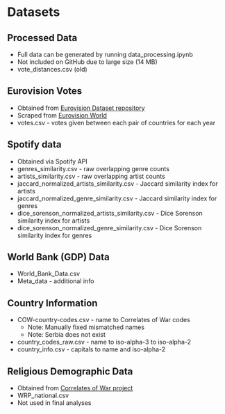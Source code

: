 # Datasets

## Processed Data
- Full data can be generated by running data_processing.ipynb
- Not included on GitHub due to large size (14 MB)
- vote_distances.csv (old)

## Eurovision Votes
- Obtained from [Eurovision Dataset repository](https://github.com/Spijkervet/eurovision-dataset/tree/master)
- Scraped from [Eurovision World](https://eurovisionworld.com/)
- votes.csv - votes given between each pair of countries for each year

## Spotify data
- Obtained via Spotify API
- genres_similarity.csv - raw overlapping genre counts
- artists_similarity.csv - raw overlapping artist counts
- jaccard_normalized_artists_similarity.csv - Jaccard similarity index for artists
- jaccard_normalized_genre_similarity.csv - Jaccard similarity index for genres
- dice_sorenson_normalized_artists_similarity.csv - Dice Sorenson similarity index for artists
- dice_sorenson_normalized_genre_similarity.csv - Dice Sorenson similarity index for genres

## World Bank (GDP) Data
- World_Bank_Data.csv
- Meta_data - additional info

## Country Information
- COW-country-codes.csv - name to Correlates of War codes
    - Note: Manually fixed mismatched names
    - Note: Serbia does not exist
- country_codes_raw.csv - name to iso-alpha-3 to iso-alpha-2
- country_info.csv - capitals to name and iso-alpha-2

## Religious Demographic Data
- Obtained from [Correlates of War project](https://correlatesofwar.org/)
- WRP_national.csv
- Not used in final analyses